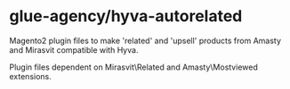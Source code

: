 # glue-agency/hyva-autorelated

Magento2 plugin files to make 'related' and 'upsell' products from Amasty and Mirasvit compatible with Hyva.

Plugin files dependent on Mirasvit\Related and Amasty\Mostviewed extensions.

